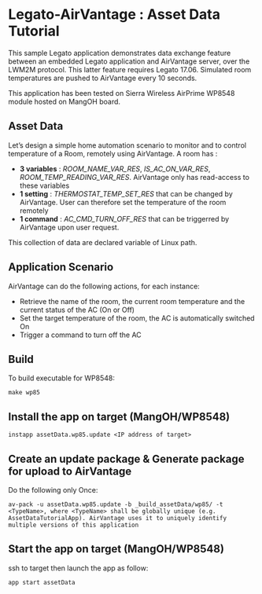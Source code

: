 Legato-AirVantage : Asset Data Tutorial
======================================

This sample Legato application demonstrates data exchange feature between an embedded Legato application and AirVantage server, over the LWM2M protocol. This latter feature requires Legato 17.06. Simulated room temperatures are pushed to AirVantage every 10 seconds.

This application has been tested on Sierra Wireless AirPrime WP8548 module hosted on MangOH board.

Asset Data
----------
Let’s design a simple home automation scenario to monitor and to control temperature of a Room, remotely using AirVantage.
A room has :
* __3 variables__ : *ROOM_NAME_VAR_RES*, *IS_AC_ON_VAR_RES*, *ROOM_TEMP_READING_VAR_RES*. AirVantage only has read-access to these variables
* __1 setting__ : *THERMOSTAT_TEMP_SET_RES* that can be changed by AirVantage. User can therefore set the temperature of the room remotely
* __1 command__ : *AC_CMD_TURN_OFF_RES* that can be triggerred by AirVantage upon user request.

This collection of data are declared variable of Linux path.<br>


Application Scenario
--------------------
AirVantage can do the following actions, for each instance:
* Retrieve the name of the room, the current room temperature and the current status of the AC (On or Off)
* Set the target temperature of the room, the AC is automatically switched On
* Trigger a command to turn off the AC


Build
-----
To build executable for WP8548:
~~~
make wp85
~~~

Install the app on target (MangOH/WP8548)
-----------------------------------------
~~~
instapp assetData.wp85.update <IP address of target>
~~~


Create an update package & Generate package for upload to AirVantage
--------------------------------------------------------------------
Do the following only Once:
~~~
av-pack -u assetData.wp85.update -b _build_assetData/wp85/ -t <TypeName>, where <TypeName> shall be globally unique (e.g. AssetDataTutorialApp). AirVantage uses it to uniquely identify multiple versions of this application
~~~


Start the app on target (MangOH/WP8548)
-----------------------------------------
ssh to target then launch the app as follow:
~~~
app start assetData
~~~
